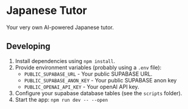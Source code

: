 # Japanese Tutor

Your very own AI-powered Japanese tutor.


## Developing

1. Install dependencies using `npm install`.
2. Provide environment variables (probably using a `.env` file):
   * `PUBLIC_SUPABASE_URL` - Your public SUPABASE URL.
   * `PUBLIC_SUPABASE_ANON_KEY` - Your public SUPABASE anon key
   * `PUBLIC_OPENAI_API_KEY` - Your openAI API key.
3. Configure your supabase database tables (see the `scripts` folder).
4. Start the app: `npm run dev -- --open`
